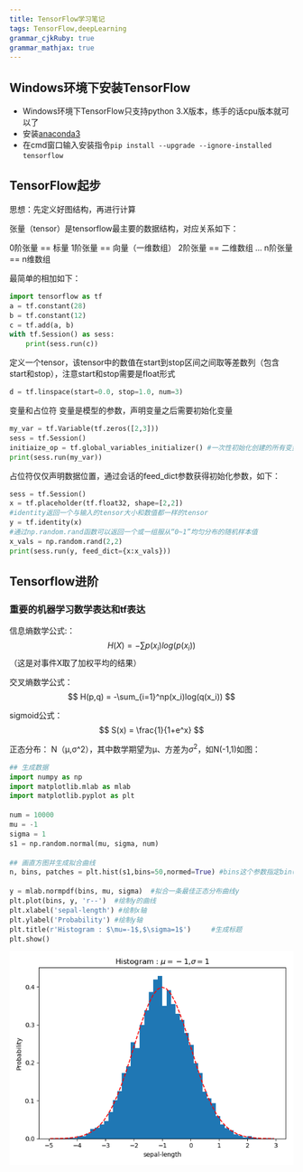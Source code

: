 ```yaml
---
title: TensorFlow学习笔记 
tags: TensorFlow,deepLearning
grammar_cjkRuby: true
grammar_mathjax: true
---
```


## Windows环境下安装TensorFlow
- Windows环境下TensorFlow只支持python 3.X版本，练手的话cpu版本就可以了
- 安装[anaconda3](https://www.anaconda.com/download/)
- 在cmd窗口输入安装指令`pip install --upgrade --ignore-installed tensorflow`

## TensorFlow起步
思想：先定义好图结构，再进行计算

张量（tensor）是tensorflow最主要的数据结构，对应关系如下：

0阶张量 == 标量
1阶张量 == 向量（一维数组）
2阶张量 == 二维数组
…
n阶张量 == n维数组

最简单的相加如下：
``` python
import tensorflow as tf
a = tf.constant(28)
b = tf.constant(12)
c = tf.add(a, b)
with tf.Session() as sess:
    print(sess.run(c))
```
定义一个tensor，该tensor中的数值在start到stop区间之间取等差数列（包含start和stop），注意start和stop需要是float形式

``` python
d = tf.linspace(start=0.0, stop=1.0, num=3)
```

变量和占位符
变量是模型的参数，声明变量之后需要初始化变量
``` python
my_var = tf.Variable(tf.zeros([2,3]))
sess = tf.Session()
initiaize_op = tf.global_variables_initializer() #一次性初始化创建的所有变量
print(sess.run(my_var))
```
占位符仅仅声明数据位置，通过会话的feed_dict参数获得初始化参数，如下：
``` python
sess = tf.Session()
x = tf.placeholder(tf.float32, shape=[2,2])
#identity返回一个与输入的tensor大小和数值都一样的tensor
y = tf.identity(x)
#通过np.random.rand函数可以返回一个或一组服从“0~1”均匀分布的随机样本值
x_vals = np.random.rand(2,2)
print(sess.run(y, feed_dict={x:x_vals}))
```

## Tensorflow进阶

### 重要的机器学习数学表达和tf表达
信息熵数学公式:：
$$ H(X) = -\sum p(x_i)log(p(x_i)) $$  （这是对事件X取了加权平均的结果）


交叉熵数学公式：
$$ H(p,q) = -\sum_{i=1}^np(x_i)log(q(x_i)) $$

sigmoid公式：
$$ S(x) = \frac{1}{1+e^x} $$

正态分布：
N（μ,σ^2），其中数学期望为μ、方差为$σ^2$，如N(-1,1)如图：

``` python
## 生成数据
import numpy as np
import matplotlib.mlab as mlab
import matplotlib.pyplot as plt

num = 10000
mu = -1
sigma = 1
s1 = np.random.normal(mu, sigma, num)

## 画直方图并生成拟合曲线
n, bins, patches = plt.hist(s1,bins=50,normed=True) #bins这个参数指定bin(箱子)的个数,也就是总共有几条条状图

y = mlab.normpdf(bins, mu, sigma)  #拟合一条最佳正态分布曲线y
plt.plot(bins, y, 'r--')  #绘制y的曲线
plt.xlabel('sepal-length') #绘制x轴
plt.ylabel('Probability') #绘制y轴
plt.title(r'Histogram : $\mu=-1$,$\sigma=1$')     #生成标题
plt.show()
```

![enter description here](./images/1552726591405.png)